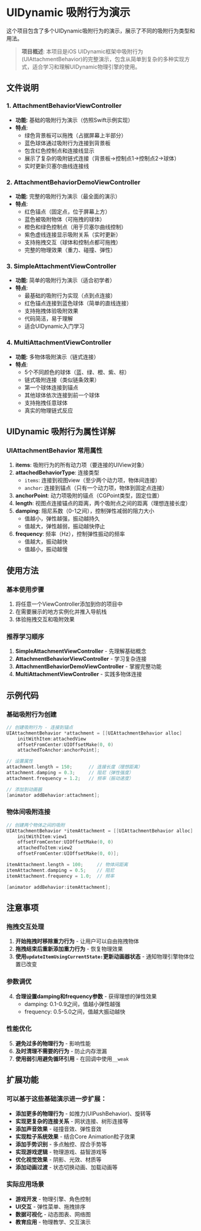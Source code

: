 # UIDynamic 吸附行为演示

这个项目包含了多个UIDynamic吸附行为的演示，展示了不同的吸附行为类型和用法。

> **项目概述**: 本项目是iOS UIDynamic框架中吸附行为(UIAttachmentBehavior)的完整演示，包含从简单到复杂的多种实现方式，适合学习和理解UIDynamic物理引擎的使用。

## 文件说明

### 1. AttachmentBehaviorViewController
- **功能**: 基础的吸附行为演示（仿照Swift示例实现）
- **特点**: 
  - 绿色背景板可以拖拽（占据屏幕上半部分）
  - 蓝色球体通过吸附行为连接到背景板
  - 包含红色控制点和连接线显示
  - 展示了复杂的吸附链式连接（背景板→控制点1→控制点2→球体）
  - 实时更新贝塞尔曲线连接线

### 2. AttachmentBehaviorDemoViewController  
- **功能**: 完整的吸附行为演示（最全面的演示）
- **特点**:
  - 红色锚点（固定点，位于屏幕上方）
  - 蓝色被吸附物体（可拖拽的球体）
  - 橙色和绿色控制点（用于贝塞尔曲线控制）
  - 紫色虚线连接显示吸附关系（实时更新）
  - 支持拖拽交互（球体和控制点都可拖拽）
  - 完整的物理效果（重力、碰撞、弹性）

### 3. SimpleAttachmentViewController
- **功能**: 简单的吸附行为演示（适合初学者）
- **特点**:
  - 最基础的吸附行为实现（点到点连接）
  - 红色锚点连接到蓝色球体（简单的直线连接）
  - 支持拖拽体验吸附效果
  - 代码简洁，易于理解
  - 适合UIDynamic入门学习

### 4. MultiAttachmentViewController
- **功能**: 多物体吸附演示（链式连接）
- **特点**:
  - 5个不同颜色的球体（蓝、绿、橙、紫、棕）
  - 链式吸附连接（类似链条效果）
  - 第一个球体连接到锚点
  - 其他球体依次连接到前一个球体
  - 支持拖拽任意球体
  - 真实的物理链式反应

## UIDynamic 吸附行为属性详解

### UIAttachmentBehavior 常用属性

1. **items**: 吸附行为的所有动力项（要连接的UIView对象）
2. **attachedBehaviorType**: 连接类型
   - `items`: 连接到视图view（至少两个动力项，物体间连接）
   - `anchor`: 连接到锚点（只有一个动力项，物体到固定点连接）
3. **anchorPoint**: 动力项吸附的锚点（CGPoint类型，固定位置）
4. **length**: 视图点连接锚点的距离，两个吸附点之间的距离（理想连接长度）
5. **damping**: 阻尼系数（0-1之间），控制弹性减弱的阻力大小
   - 值越小，弹性越强，振动越持久
   - 值越大，弹性越弱，振动越快停止
6. **frequency**: 频率（Hz），控制弹性振动的频率
   - 值越大，振动越快
   - 值越小，振动越慢

## 使用方法

### 基本使用步骤
1. 将任意一个ViewController添加到你的项目中
2. 在需要展示的地方实例化并推入导航栈
3. 体验拖拽交互和吸附效果

### 推荐学习顺序
1. **SimpleAttachmentViewController** - 先理解基础概念
2. **AttachmentBehaviorViewController** - 学习复杂连接
3. **AttachmentBehaviorDemoViewController** - 掌握完整功能
4. **MultiAttachmentViewController** - 实践多物体连接

## 示例代码

### 基础吸附行为创建
```objective-c
// 创建吸附行为 - 连接到锚点
UIAttachmentBehavior *attachment = [[UIAttachmentBehavior alloc] 
    initWithItem:attachedView 
    offsetFromCenter:UIOffsetMake(0, 0) 
    attachedToAnchor:anchorPoint];

// 设置属性
attachment.length = 150;      // 连接长度（理想距离）
attachment.damping = 0.3;     // 阻尼（弹性强度）
attachment.frequency = 1.2;   // 频率（振动速度）

// 添加到动画器
[animator addBehavior:attachment];
```

### 物体间吸附连接
```objective-c
// 创建两个物体之间的吸附
UIAttachmentBehavior *itemAttachment = [[UIAttachmentBehavior alloc] 
    initWithItem:view1 
    offsetFromCenter:UIOffsetMake(0, 0) 
    attachedToItem:view2 
    offsetFromCenter:UIOffsetMake(0, 0)];

itemAttachment.length = 100;     // 物体间距离
itemAttachment.damping = 0.5;    // 阻尼
itemAttachment.frequency = 1.0;  // 频率

[animator addBehavior:itemAttachment];
```

## 注意事项

### 拖拽交互处理
1. **开始拖拽时移除重力行为** - 让用户可以自由拖拽物体
2. **拖拽结束后重新添加重力行为** - 恢复物理效果
3. **使用`updateItemUsingCurrentState:`更新动画器状态** - 通知物理引擎物体位置已改变

### 参数调优
4. **合理设置damping和frequency参数** - 获得理想的弹性效果
   - damping: 0.1-0.9之间，值越小弹性越强
   - frequency: 0.5-5.0之间，值越大振动越快

### 性能优化
5. **避免过多的物理行为** - 影响性能
6. **及时清理不需要的行为** - 防止内存泄漏
7. **使用弱引用避免循环引用** - 在回调中使用`__weak`

## 扩展功能

### 可以基于这些基础演示进一步扩展：
- **添加更多的物理行为** - 如推力(UIPushBehavior)、旋转等
- **实现更复杂的连接关系** - 网状连接、树形连接等
- **添加声音效果** - 碰撞音效、弹性音效
- **实现粒子系统效果** - 结合Core Animation粒子效果
- **添加手势识别** - 多点触控、捏合手势等
- **实现游戏逻辑** - 物理游戏、益智游戏等
- **优化视觉效果** - 阴影、光效、材质等
- **添加动画过渡** - 状态切换动画、加载动画等

### 实际应用场景
- **游戏开发** - 物理引擎、角色控制
- **UI交互** - 弹性菜单、拖拽排序
- **数据可视化** - 动态图表、网络图
- **教育应用** - 物理教学、交互演示 